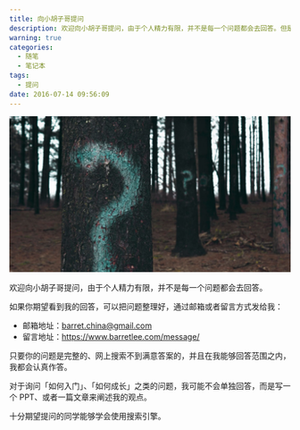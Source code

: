 ```yaml
---
title: 向小胡子哥提问
description: 欢迎向小胡子哥提问，由于个人精力有限，并不是每一个问题都会去回答。但是你可以这么做。
warning: true
categories:
  - 随笔
  - 笔记本
tags:
  - 提问
date: 2016-07-14 09:56:09
---
```



![//unsplash.com/photos/i--IN3cvEjg by Evan Dennis](/blogimgs/2016/07/14/6c0378f8gw1f5t7g1e2i9j20p00dwac9.jpg)<!--<source src="https://ww1.sinaimg.cn/large/6c0378f8gw1f5t7g1e2i9j20p00dwac9.jpg">-->

欢迎向小胡子哥提问，由于个人精力有限，并不是每一个问题都会去回答。

<!--more-->

如果你期望看到我的回答，可以把问题整理好，通过邮箱或者留言方式发给我：

- 邮箱地址：barret.china@gmail.com
- 留言地址：<https://www.barretlee.com/message/>

只要你的问题是完整的、网上搜索不到满意答案的，并且在我能够回答范围之内，我都会认真作答。

对于询问「如何入门」、「如何成长」之类的问题，我可能不会单独回答，而是写一个 PPT、或者一篇文章来阐述我的观点。

十分期望提问的同学能够学会使用搜索引擎。
